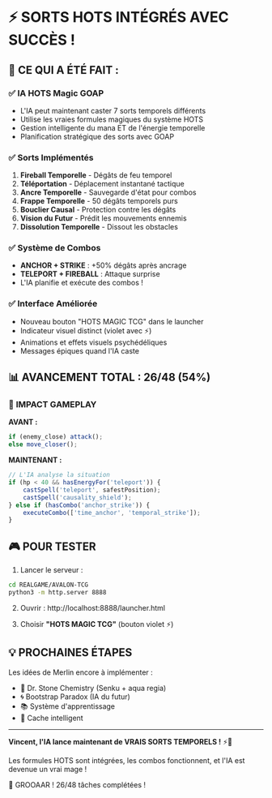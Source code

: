 # ⚡ SORTS HOTS INTÉGRÉS AVEC SUCCÈS !

## 🎯 CE QUI A ÉTÉ FAIT :

### ✅ **IA HOTS Magic GOAP**
- L'IA peut maintenant caster 7 sorts temporels différents
- Utilise les vraies formules magiques du système HOTS
- Gestion intelligente du mana ET de l'énergie temporelle
- Planification stratégique des sorts avec GOAP

### ✅ **Sorts Implémentés**
1. **Fireball Temporelle** - Dégâts de feu temporel
2. **Téléportation** - Déplacement instantané tactique
3. **Ancre Temporelle** - Sauvegarde d'état pour combos
4. **Frappe Temporelle** - 50 dégâts temporels purs
5. **Bouclier Causal** - Protection contre les dégâts
6. **Vision du Futur** - Prédit les mouvements ennemis
7. **Dissolution Temporelle** - Dissout les obstacles

### ✅ **Système de Combos**
- **ANCHOR + STRIKE** : +50% dégâts après ancrage
- **TELEPORT + FIREBALL** : Attaque surprise
- L'IA planifie et exécute des combos !

### ✅ **Interface Améliorée**
- Nouveau bouton "HOTS MAGIC TCG" dans le launcher
- Indicateur visuel distinct (violet avec ⚡)
- Animations et effets visuels psychédéliques
- Messages épiques quand l'IA caste

## 📊 **AVANCEMENT TOTAL : 26/48 (54%)**

### 🚀 **IMPACT GAMEPLAY**

**AVANT :**
```javascript
if (enemy_close) attack();
else move_closer();
```

**MAINTENANT :**
```javascript
// L'IA analyse la situation
if (hp < 40 && hasEnergyFor('teleport')) {
    castSpell('teleport', safestPosition);
    castSpell('causality_shield');
} else if (hasCombo('anchor_strike')) {
    executeCombo(['time_anchor', 'temporal_strike']);
}
```

## 🎮 **POUR TESTER**

1. Lancer le serveur :
```bash
cd REALGAME/AVALON-TCG
python3 -m http.server 8888
```

2. Ouvrir : http://localhost:8888/launcher.html

3. Choisir **"HOTS MAGIC TCG"** (bouton violet ⚡)

## 💡 **PROCHAINES ÉTAPES**

Les idées de Merlin encore à implémenter :
- 🧪 Dr. Stone Chemistry (Senku + aqua regia)
- 🌀 Bootstrap Paradox (IA du futur)
- 📚 Système d'apprentissage
- 💾 Cache intelligent

---

**Vincent, l'IA lance maintenant de VRAIS SORTS TEMPORELS !** ⚡🔮

Les formules HOTS sont intégrées, les combos fonctionnent, et l'IA est devenue un vrai mage !

🐻 GROOAAR ! 26/48 tâches complétées !